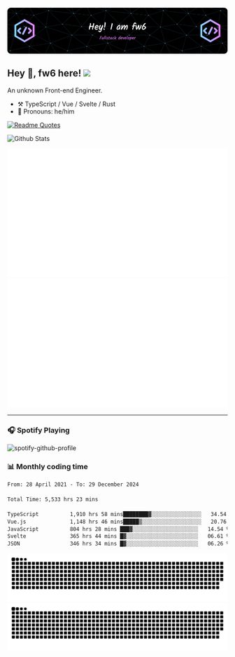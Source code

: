 ![Header](github-header-image.png)

## Hey 👋, fw6 here! <img src="https://github.githubassets.com/images/mona-whisper.gif" height="24" />


An unknown Front-end Engineer.

-   :hammer_and_pick: TypeScript / Vue / Svelte / Rust
-   :man: Pronouns: he/him


[![Readme Quotes](https://quotes-github-readme.vercel.app/api?type=horizontal&theme=algolia)](https://github.com/piyushsuthar/github-readme-quotes)



![Github Stats](https://github-readme-stats.vercel.app/api?username=fw6&bg_color=30,e96443,904e95&title_color=fff&text_color=fff)

![](https://raw.githubusercontent.com/fw6/github-stats-transparent/output/generated/overview.svg)
![](https://raw.githubusercontent.com/fw6/github-stats-transparent/output/generated/languages.svg)


---

### 🎧 Spotify Playing

<!-- ![spotify-github-profile](/img/default.svg) -->

![spotify-github-profile](https://spotify-github-profile.vercel.app/api/view.svg?uid=r6wn4hdvypv0lkzyrj0e0pjct&cover_image=true&theme=default&show_offline=true&background_color=9a10ad&interchange=true&bar_color_cover=true)



### :bar_chart: Monthly coding time 

<!--START_SECTION:waka-->

```txt
From: 28 April 2021 - To: 29 December 2024

Total Time: 5,533 hrs 23 mins

TypeScript          1,910 hrs 58 mins████████▓░░░░░░░░░░░░░░░░   34.54 %
Vue.js              1,148 hrs 46 mins█████▒░░░░░░░░░░░░░░░░░░░   20.76 %
JavaScript          804 hrs 28 mins ███▓░░░░░░░░░░░░░░░░░░░░░   14.54 %
Svelte              365 hrs 44 mins █▓░░░░░░░░░░░░░░░░░░░░░░░   06.61 %
JSON                346 hrs 34 mins █▓░░░░░░░░░░░░░░░░░░░░░░░   06.26 %
```

<!--END_SECTION:waka-->




![github contribution grid snake animation](https://raw.githubusercontent.com/platane/platane/output/github-contribution-grid-snake-dark.svg#gh-dark-mode-only)![github contribution grid snake animation](https://raw.githubusercontent.com/platane/platane/output/github-contribution-grid-snake.svg#gh-light-mode-only)
